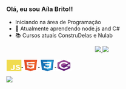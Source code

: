 ### Olá, eu sou Aíla Brito!!

- Iniciando na área de Programação 
- 🌱 Atualmente aprendendo node.js and C# 
- 📚 Cursos atuais ConstruDelas e Nulab 


<div align="center">
  <a href="https://github.com/Ailabb">
  <img height="180em" src="https://github-readme-stats.vercel.app/api?username=Ailabb&show_icons=true&theme=tokyonight&include_all_commits=true&count_private=true"/>
  <img height="180em" src="https://github-readme-stats.vercel.app/api/top-langs/?username=Ailabb&layout=compact&langs_count=7&theme=tokyonight"/>
</div>
  
 <div style="display: inline_block"><br>
  <img align="center" alt="Rafa-Js" height="30" width="40" src="https://raw.githubusercontent.com/devicons/devicon/master/icons/javascript/javascript-plain.svg">
  <img align="center" alt="Rafa-HTML" height="30" width="40" src="https://raw.githubusercontent.com/devicons/devicon/master/icons/html5/html5-original.svg">
  <img align="center" alt="Rafa-CSS" height="30" width="40" src="https://raw.githubusercontent.com/devicons/devicon/master/icons/css3/css3-original.svg">
  <img align="center" alt="Rafa-Csharp" height="30" width="40" src="https://raw.githubusercontent.com/devicons/devicon/master/icons/csharp/csharp-original.svg">
</div>
  
  <div> 
 
 <a href="https://https://www.linkedin.com/in/a%C3%ADla-brito/" target="_blank"><img src="https://img.shields.io/badge/-LinkedIn-%230077B5?style=for-the-badge&logo=linkedin&logoColor=white" target="_blank"></a> 
 
</div>

